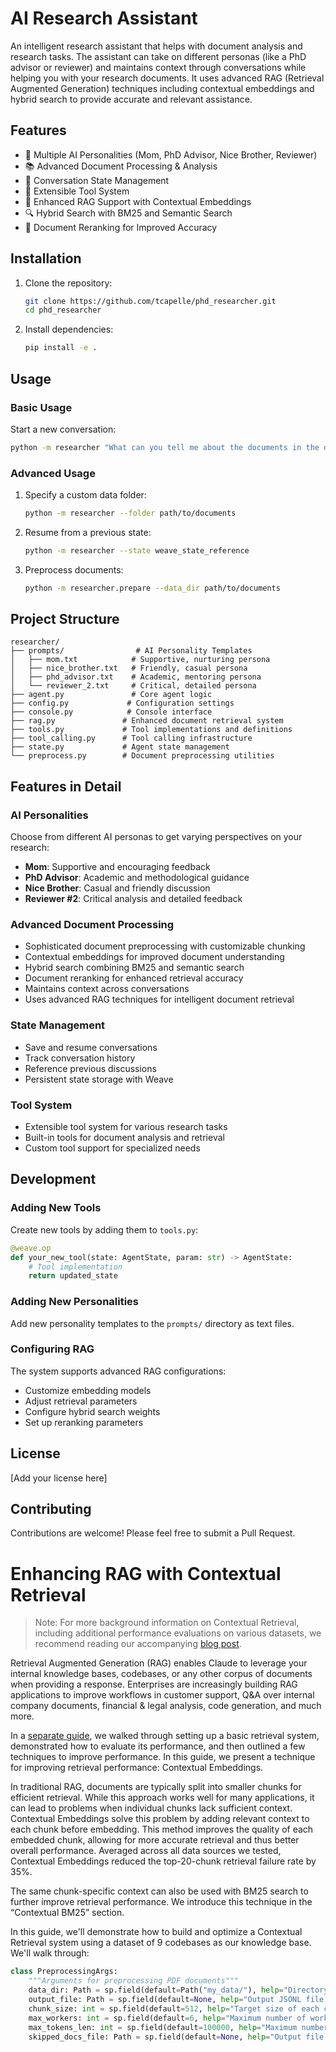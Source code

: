 # AI Research Assistant

An intelligent research assistant that helps with document analysis and research tasks. The assistant can take on different personas (like a PhD advisor or reviewer) and maintains context through conversations while helping you with your research documents. It uses advanced RAG (Retrieval Augmented Generation) techniques including contextual embeddings and hybrid search to provide accurate and relevant assistance.

## Features

- 🤖 Multiple AI Personalities (Mom, PhD Advisor, Nice Brother, Reviewer)
- 📚 Advanced Document Processing & Analysis
- 💾 Conversation State Management
- 🔧 Extensible Tool System
- 📝 Enhanced RAG Support with Contextual Embeddings
- 🔍 Hybrid Search with BM25 and Semantic Search
- 🎯 Document Reranking for Improved Accuracy

## Installation

1. Clone the repository:
   ```bash
   git clone https://github.com/tcapelle/phd_researcher.git
   cd phd_researcher
   ```

2. Install dependencies:
   ```bash
   pip install -e .
   ```

## Usage

### Basic Usage

Start a new conversation:
```bash
python -m researcher "What can you tell me about the documents in the data folder?"
```

### Advanced Usage

1. Specify a custom data folder:
   ```bash
   python -m researcher --folder path/to/documents
   ```

2. Resume from a previous state:
   ```bash
   python -m researcher --state weave_state_reference
   ```

3. Preprocess documents:
   ```bash
   python -m researcher.prepare --data_dir path/to/documents
   ```

## Project Structure

```
researcher/
├── prompts/                # AI Personality Templates
│   ├── mom.txt            # Supportive, nurturing persona
│   ├── nice_brother.txt   # Friendly, casual persona
│   ├── phd_advisor.txt    # Academic, mentoring persona
│   └── reviewer_2.txt     # Critical, detailed persona
├── agent.py               # Core agent logic
├── config.py             # Configuration settings
├── console.py            # Console interface
├── rag.py               # Enhanced document retrieval system
├── tools.py             # Tool implementations and definitions
├── tool_calling.py      # Tool calling infrastructure
├── state.py             # Agent state management
└── preprocess.py        # Document preprocessing utilities
```

## Features in Detail

### AI Personalities
Choose from different AI personas to get varying perspectives on your research:
- **Mom**: Supportive and encouraging feedback
- **PhD Advisor**: Academic and methodological guidance
- **Nice Brother**: Casual and friendly discussion
- **Reviewer #2**: Critical analysis and detailed feedback

### Advanced Document Processing
- Sophisticated document preprocessing with customizable chunking
- Contextual embeddings for improved document understanding
- Hybrid search combining BM25 and semantic search
- Document reranking for enhanced retrieval accuracy
- Maintains context across conversations
- Uses advanced RAG techniques for intelligent document retrieval

### State Management
- Save and resume conversations
- Track conversation history
- Reference previous discussions
- Persistent state storage with Weave

### Tool System
- Extensible tool system for various research tasks
- Built-in tools for document analysis and retrieval
- Custom tool support for specialized needs

## Development

### Adding New Tools

Create new tools by adding them to `tools.py`:
```python
@weave.op
def your_new_tool(state: AgentState, param: str) -> AgentState:
    # Tool implementation
    return updated_state
```

### Adding New Personalities

Add new personality templates to the `prompts/` directory as text files.

### Configuring RAG

The system supports advanced RAG configurations:
- Customize embedding models
- Adjust retrieval parameters
- Configure hybrid search weights
- Set up reranking parameters

## License

[Add your license here]

## Contributing

Contributions are welcome! Please feel free to submit a Pull Request.

# Enhancing RAG with Contextual Retrieval

> Note: For more background information on Contextual Retrieval, including additional performance evaluations on various datasets, we recommend reading our accompanying  [blog post](https://www.anthropic.com/news/contextual-retrieval).

Retrieval Augmented Generation (RAG) enables Claude to leverage your internal knowledge bases, codebases, or any other corpus of documents when providing a response. Enterprises are increasingly building RAG applications to improve workflows in customer support, Q&A over internal company documents, financial & legal analysis, code generation, and much more.

In a [separate guide](https://github.com/anthropics/anthropic-cookbook/blob/main/skills/retrieval_augmented_generation/guide.ipynb), we walked through setting up a basic retrieval system, demonstrated how to evaluate its performance, and then outlined a few techniques to improve performance. In this guide, we present a technique for improving retrieval performance: Contextual Embeddings.

In traditional RAG, documents are typically split into smaller chunks for efficient retrieval. While this approach works well for many applications, it can lead to problems when individual chunks lack sufficient context. Contextual Embeddings solve this problem by adding relevant context to each chunk before embedding. This method improves the quality of each embedded chunk, allowing for more accurate retrieval and thus better overall performance. Averaged across all data sources we tested, Contextual Embeddings reduced the top-20-chunk retrieval failure rate by 35%.

The same chunk-specific context can also be used with BM25 search to further improve retrieval performance. We introduce this technique in the “Contextual BM25” section.

In this guide, we'll demonstrate how to build and optimize a Contextual Retrieval system using a dataset of 9 codebases as our knowledge base. We'll walk through:

```python
class PreprocessingArgs:
    """Arguments for preprocessing PDF documents"""
    data_dir: Path = sp.field(default=Path("my_data/"), help="Directory containing PDF files to process")
    output_file: Path = sp.field(default=None, help="Output JSONL file path. Defaults to 'processed_documents.jsonl' in data_dir")
    chunk_size: int = sp.field(default=512, help="Target size of each chunk in characters")
    max_workers: int = sp.field(default=6, help="Maximum number of worker processes. Defaults to CPU count")
    max_tokens_len: int = sp.field(default=100000, help="Maximum number of tokens allowed per document")
    skipped_docs_file: Path = sp.field(default=None, help="Output file for skipped documents. Defaults to 'skipped_documents.jsonl' in data_dir")
```